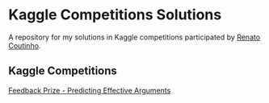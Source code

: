 # Kaggle Competitions Solutions
A repository for my solutions in Kaggle competitions participated by [Renato Coutinho](https://www.kaggle.com/rdcoutinho).

## Kaggle Competitions 
[Feedback Prize - Predicting Effective Arguments](https://github.com/rd-coutinho/Kaggle_Competitions/tree/main/Predicting_Effective_Arguments)
